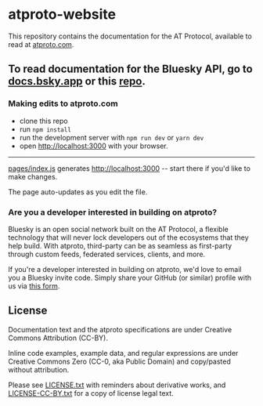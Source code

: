 # atproto-website

This repository contains the documentation for the AT Protocol, available to read at [atproto.com](https://atproto.com/).

To read documentation for the Bluesky API, go to [docs.bsky.app](https://www.docs.bsky.app/) or this [repo](https://github.com/bluesky-social/bsky-docs).
---

### Making edits to atproto.com

- clone this repo
- run `npm install`
- run the development server with `npm run dev` or `yarn dev`
- open [http://localhost:3000](http://localhost:3000) with your browser.

---

[pages/index.js](https://github.com/bluesky-social/atproto-website/blob/main/pages/index.js) generates [http://localhost:3000](http://localhost:3000) -- start there if you'd like to make changes.

The page auto-updates as you edit the file.

### Are you a developer interested in building on atproto?

Bluesky is an open social network built on the AT Protocol, a flexible technology that will never lock developers out of the ecosystems that they help build. With atproto, third-party can be as seamless as first-party through custom feeds, federated services, clients, and more.

If you're a developer interested in building on atproto, we'd love to email you a Bluesky invite code. Simply share your GitHub (or similar) profile with us via [this form](https://forms.gle/BF21oxVNZiDjDhXF9).

## License

Documentation text and the atproto specifications are under Creative Commons Attribution (CC-BY).

Inline code examples, example data, and regular expressions are under Creative Commons Zero (CC-0, aka Public Domain) and copy/pasted without attribution.

Please see [LICENSE.txt]() with reminders about derivative works, and [LICENSE-CC-BY.txt]() for a copy of license legal text.
